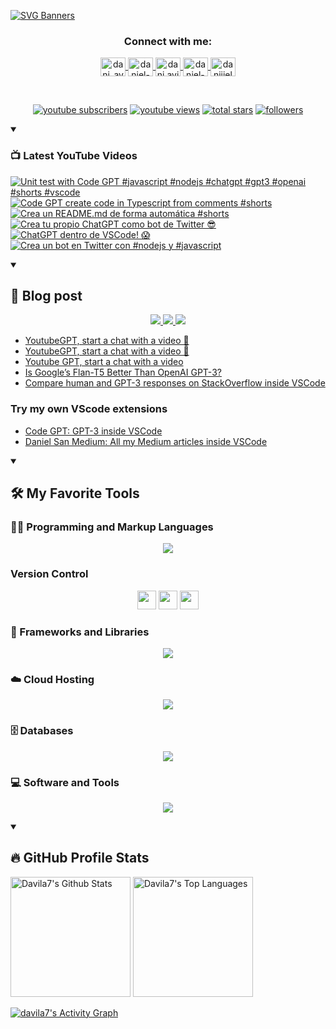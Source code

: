 [![SVG Banners](https://svg-banners.vercel.app/api?type=typeWriter&text1=Daniel%20San%20👨🏽‍💻%20|%20Serverless%20❤️&width=800&height=110)](https://github.com/Akshay090/svg-banners)

<h3 align="center">Connect with me:</h3>
<p align="center">
<a href="https://twitter.com/dani_avila7" target="_blank">
    <img align="center" alt="dani_avila7" height="30" width="40" src="https://skillicons.dev/icons?i=twitter" />
</a>
<a href="https://linkedin.com/in/daniel-avila-arias" target="_blank">
    <img align="center" alt="daniel-avila-arias" height="30"  width="40" src="https://skillicons.dev/icons?i=linkedin" />
</a>
<a href="https://fb.com/dani.avila.arias" target="blank">
    <img align="center" src="https://raw.githubusercontent.com/rahuldkjain/github-profile-readme-generator/master/src/images/icons/Social/facebook.svg" alt="dani.avila.arias" height="30" width="40" />
</a>
<a href="https://instagram.com/daniavila_26" target="_blank">
    <img align="center" alt="daniel-avila-arias" height="30" width="40" src="https://skillicons.dev/icons?i=instagram" />
</a>
<a href="https://www.youtube.com/@daniiielsan?sub_confirmation=1" target="blank">
    <img align="center" src="https://raw.githubusercontent.com/rahuldkjain/github-profile-readme-generator/master/src/images/icons/Social/youtube.svg" alt="daniiielsan" height="30" width="40" />
  </a>
</p>
<br>
<!-- Social badges section -->
<!-- Badges with custom icons - https://github.com/DenverCoder1/custom-icon-badges -->
<!-- View counter - https://github.com/DenverCoder1/Simple-View-Counter -->
<p align="center">
  <a href="https://www.youtube.com/@daniiielsan?sub_confirmation=1">
    <img alt="youtube subscribers" title="Subscribe to my YouTube channel" src="https://custom-icon-badges.demolab.com/youtube/channel/subscribers/UCNabExUbWCar1WvCGWaPNdQ?color=%23E05D44&label=SUBSCRIBE&logo=video&logoColor=white&style=for-the-badge&labelColor=CE4630"/></a>
  <a href="https://www.youtube.com/@daniiielsan?sub_confirmation=1">
    <img alt="youtube views" title="YouTube views" src="https://custom-icon-badges.demolab.com/youtube/channel/views/UCNabExUbWCar1WvCGWaPNdQ?color=%23E1AD0E&logo=video&logoColor=white&style=for-the-badge&labelColor=C79600"/></a> 
  <a href="https://github.com/davila7?tab=repositories&sort=stargazers">
    <img alt="total stars" title="Total stars on GitHub" src="https://custom-icon-badges.demolab.com/github/stars/davila7?color=55960c&style=for-the-badge&labelColor=488207&logo=star"/></a>
  <a href="https://github.com/davila7?tab=followers">
    <img alt="followers" title="Follow me on Github" src="https://custom-icon-badges.demolab.com/github/followers/davila7?color=236ad3&labelColor=1155ba&style=for-the-badge&logo=person-add&label=Follow&logoColor=white"/></a>
</p>

<details open> 
    <summary><h3>📺 Latest YouTube Videos</h3></summary>

<!-- BEGIN YOUTUBE-CARDS -->
[![Unit test with Code GPT #javascript #nodejs #chatgpt #gpt3 #openai #shorts #vscode](https://ytcards.demolab.com/?id=uQrbd7qpg5E&title=Unit+test+with+Code+GPT+%23javascript+%23nodejs+%23chatgpt+%23gpt3+%23openai+%23shorts+%23vscode&lang=en&timestamp=1674174056&background_color=%230d1117&title_color=%23ffffff&stats_color=%23dedede&width=250 "Unit test with Code GPT #javascript #nodejs #chatgpt #gpt3 #openai #shorts #vscode")](https://www.youtube.com/watch?v=uQrbd7qpg5E)
[![Code GPT create code in Typescript from comments #shorts](https://ytcards.demolab.com/?id=5rbZ74aGG0s&title=Code+GPT+create+code+in+Typescript+from+comments+%23shorts&lang=en&timestamp=1673193042&background_color=%230d1117&title_color=%23ffffff&stats_color=%23dedede&width=250 "Code GPT create code in Typescript from comments #shorts")](https://www.youtube.com/watch?v=5rbZ74aGG0s)
[![Crea un README.md de forma automática #shorts](https://ytcards.demolab.com/?id=SQ-tIRsFcdI&title=Crea+un+README.md+de+forma+autom%C3%A1tica+%23shorts&lang=en&timestamp=1672807539&background_color=%230d1117&title_color=%23ffffff&stats_color=%23dedede&width=250 "Crea un README.md de forma automática #shorts")](https://www.youtube.com/watch?v=SQ-tIRsFcdI)
[![Crea tu propio ChatGPT como bot de Twitter 😎](https://ytcards.demolab.com/?id=zVHDeeyIbXs&title=Crea+tu+propio+ChatGPT+como+bot+de+Twitter+%F0%9F%98%8E&lang=en&timestamp=1672627723&background_color=%230d1117&title_color=%23ffffff&stats_color=%23dedede&width=250 "Crea tu propio ChatGPT como bot de Twitter 😎")](https://www.youtube.com/watch?v=zVHDeeyIbXs)
[![ChatGPT dentro de VSCode! 😱](https://ytcards.demolab.com/?id=ztjZso7dVRQ&title=ChatGPT+dentro+de+VSCode%21+%F0%9F%98%B1&lang=en&timestamp=1672023937&background_color=%230d1117&title_color=%23ffffff&stats_color=%23dedede&width=250 "ChatGPT dentro de VSCode! 😱")](https://www.youtube.com/watch?v=ztjZso7dVRQ)
[![Crea un bot en Twitter con #nodejs y #javascript](https://ytcards.demolab.com/?id=shr_DCX1hMo&title=Crea+un+bot+en+Twitter+con+%23nodejs+y+%23javascript&lang=en&timestamp=1671552935&background_color=%230d1117&title_color=%23ffffff&stats_color=%23dedede&width=250 "Crea un bot en Twitter con #nodejs y #javascript")](https://www.youtube.com/watch?v=shr_DCX1hMo)
<!-- END YOUTUBE-CARDS -->

</details>

<details open> 
    <summary><h2>📝 Blog post</h2></summary>
    <p align="center">
        <a href="https://medium.com/@dan.avila7">    
            <img src="https://img.shields.io/badge/Medium-12100E?style=for-the-badge&logo=medium&logoColor=white">
        </a>
        <a href="https://dev.to/dani_avila7">
            <img src="https://img.shields.io/badge/Hashnode-2962FF?style=for-the-badge&logo=hashnode&logoColor=white">
        </a>
        <a href="https://hashnode.com/@danielsan">
            <img src="https://img.shields.io/badge/dev.to-0A0A0A?style=for-the-badge&logo=devdotto&logoColor=white">
        </a>
    </p>

<!-- BLOG-POST-LIST:START -->
- [YoutubeGPT, start a chat with a video 🤖](https://danielsan.hashnode.dev/youtubegpt-start-a-chat-with-a-video)
- [YoutubeGPT, start a chat with a video 🤖](https://dev.to/dani_avila7/youtbe-gpt-start-a-chat-with-a-video-3ona)
- [Youtube GPT, start a chat with a video](https://medium.com/latinxinai/youtube-gpt-start-a-chat-with-a-video-efe92a499e60?source=rss-3a9533f001c5------2)
- [Is Google’s Flan-T5 Better Than OpenAI GPT-3?](https://betterprogramming.pub/is-google-flan-t5-better-than-openai-gpt-3-187fdaccf3a6?source=rss-3a9533f001c5------2)
- [Compare human and GPT-3 responses on StackOverflow inside VSCode](https://danielsan.hashnode.dev/compare-human-and-gpt-3-responses-on-stackoverflow-inside-vscode)
<!-- BLOG-POST-LIST:END -->

### Try my own VScode extensions

- [Code GPT: GPT-3 inside VSCode](https://marketplace.visualstudio.com/items?itemName=DanielSanMedium.dscodegpt)
- [Daniel San Medium: All my Medium articles inside VSCode](https://marketplace.visualstudio.com/items?itemName=DanielSanMedium.blog-feed-rss)


</details>

<details open> 
  <summary><h2>🛠️ My Favorite Tools</h2></summary>
  <!-- Some badges are from https://github.com/Ileriayo/markdown-badges -->

  <h3>👨‍💻 Programming and Markup Languages</h3>

  <p align="center">
    <a href="https://skillicons.dev">
      <img src="https://skillicons.dev/icons?i=js,cs,py,php,html,css,java,r,solidity,ts" />
    </a>
  </p>

  <h3> Version Control</h3>
  <p align="center">
    <img src="https://user-images.githubusercontent.com/25181517/192108374-8da61ba1-99ec-41d7-80b8-fb2f7c0a4948.png" height="30" width="30">
    <img src="https://user-images.githubusercontent.com/25181517/192108376-c675d39b-90f6-4073-bde6-5a9291644657.png" height="30" width="30">
    <img src="https://user-images.githubusercontent.com/25181517/192108375-268c35e6-ab26-44b2-88bf-e3121a4e5083.png" height="30" width="30">
  </p>

  <h3>🧰 Frameworks and Libraries</h3>
  
  <p align="center">
    <a href="https://skillicons.dev">
      <img src="https://skillicons.dev/icons?i=nodejs,laravel,symfony,angular,nuxtjs,vue,express,bootstrap,jquery,django,dotnet,jest" />
    </a>
  </p>
  
  <h3>☁️ Cloud Hosting</h3>
  
  <p align="center">
    <a href="https://skillicons.dev">
      <img src="https://skillicons.dev/icons?i=aws,gcp,cloudflare,firebase,heroku,vercel,netlify" />
    </a>
  </p>
  
  <h3>🗄️ Databases </h3>
  
  <p align="center">
    <a href="https://skillicons.dev">
      <img src="https://skillicons.dev/icons?i=mysql,dynamodb,mongodb,sqlite,postgres" />
    </a>
  </p>
  
  <h3>💻 Software and Tools</h3>
  
  <p align="center">
    <a href="https://skillicons.dev">
      <img src="https://skillicons.dev/icons?i=git,github,vscode,linux,docker,androidstudio,vim,visualstudio,bash" />
    </a>
  </p>
    
</details>
  
<details open> 
  <summary><h2>🔥 GitHub Profile Stats</h2></summary>
<!-- https://github.com/anuraghazra/github-readme-stats -->

  <a href="https://github.com/anuraghazra/github-readme-stats"><img alt="Davila7's Github Stats" src="https://denvercoder1-github-readme-stats.vercel.app/api/?username=davila7&show_icons=true&include_all_commits=true&count_private=true&theme=react&hide_border=true&bg_color=1F222E&title_color=F85D7F&icon_color=F8D866" height="192px"/></a>
  <a href="https://github.com/anuraghazra/github-readme-stats"><img alt="Davila7's Top Languages" src="https://github-readme-stats.vercel.app/api/top-langs/?username=davila7&langs_count=8&layout=compact&theme=react&hide_border=true&bg_color=1F222E&title_color=F85D7F&icon_color=F8D866&hide=Jupyter%20Notebook" height="192px"/></a>
  <br/>
  
  <!-- https://github.com/ashutosh00710/github-readme-activity-graph -->

  <a href="https://github.com/ashutosh00710/github-readme-activity-graph"><img alt="davila7's Activity Graph" src="https://github-readme-activity-graph.cyclic.app/graph/?username=davila7&bg_color=1F222E&color=F8D866&line=F85D7F&point=FFFFFF&hide_border=true" /></a>
  
</details>
